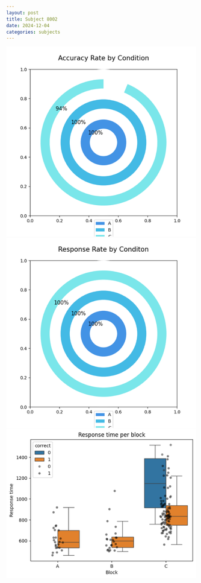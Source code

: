```yaml
---
layout: post
title: Subject 8002
date: 2024-12-04
categories: subjects
---
```


![](data/8002/run-19/8002_accuracy_rate.png)
![](data/8002/run-19/8002_response_rate.png)
![](data/8002/run-19/8002_rt.png)
